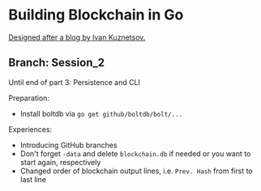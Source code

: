 # Building Blockchain in Go

[Designed after a blog by Ivan Kuznetsov.](https://jeiwan.cc/)

## Branch: Session_2

Until end of part 3: Persistence and CLI

Preparation:

- Install boltdb via `go get github/boltdb/bolt/...`

Experiences:

- Introducing GitHub branches
- Don't forget `-data` and delete `blockchain.db` if needed or you want to start again, respectively
- Changed order of blockchain output lines, i.e. `Prev. Hash` from first to last line







